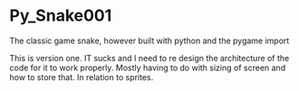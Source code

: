 # Py_Snake001
The classic game snake, however built with python and the pygame import

This is version one. IT sucks and I need to re design the architecture of the code for it to work properly. 
Mostly having to do with sizing of screen and how to store that. In relation to sprites.   